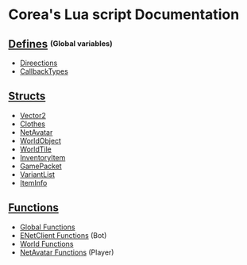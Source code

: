 # Corea's Lua script Documentation

## [Defines](Defines.md) <sup><sub>(Global variables)</sup></sub>
* [Direections](Defines.md#Directions)
* [CallbackTypes](Defines.md#CallbackTypes)

## [Structs](Structs.md)
* [Vector2](Structs.md#vector2)
* [Clothes](Structs.md#Clothes)
* [NetAvatar](Structs.md#netavatar)
* [WorldObject](Structs.md#worldobject)
* [WorldTile](Structs.md#WorldTile)
* [InventoryItem](Structs.md#inventoryitem)
* [GamePacket](Structs.md#gamepacket)
* [VariantList](Structs.md#variantlist)
* [ItemInfo](Structs.md#iteminfo)

## [Functions](Functions.md)
* [Global Functions](Functions.md#Global-Functions)
* [ENetClient Functions](Functions.md#ENetClient-Functions) (Bot)
* [World Functions](Functions.md#World-Functions)
* [NetAvatar Functions](Functions.md#NetAvatar-Functions) (Player)

